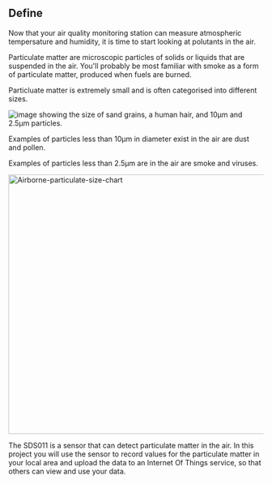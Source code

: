 ## Define

Now that your air quality monitoring station can measure atmospheric tempersature and humidity, it is time to start looking at polutants in the air.

Particulate matter are microscopic particles of solids or liquids that are suspended in the air. You'll probably be most familiar with smoke as a form of particulate matter, produced when fuels are burned.

Particluate matter is extremely small and is often categorised into different sizes.

![image showing the size of sand grains, a human hair, and 10µm and 2.5µm particles.](https://www.epa.gov/sites/production/files/2016-09/pm2.5_scale_graphic-color_2.jpg)

Examples of particles less than 10µm in diameter exist in the air are dust and pollen.

Examples of particles less than 2.5µm are in the air are smoke and viruses.

<a title="Jisaac9 (Own work) / CC BY (https://creativecommons.org/licenses/by/3.0)" href="https://commons.wikimedia.org/wiki/File:Airborne-particulate-size-chart.jpg"><img width="512" alt="Airborne-particulate-size-chart" src="https://upload.wikimedia.org/wikipedia/commons/4/47/Airborne-particulate-size-chart.jpg"></a>

The SDS011 is a sensor that can detect particulate matter in the air. In this project you will use the sensor to record values for the particulate matter in your local area and upload the data to an Internet Of Things service, so that others can view and use your data.
